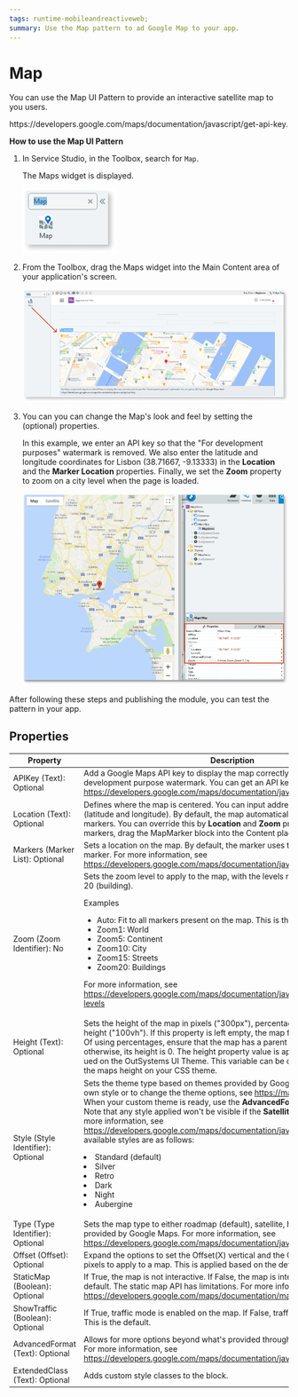 ```yaml
---
tags: runtime-mobileandreactiveweb;  
summary: Use the Map pattern to ad Google Map to your app.
---
```


# Map

You can use the Map UI Pattern to provide an interactive satellite map to you users. 

<div class="info" markdown="1>

Google Maps isn’t free. You must always buy an API key. For more info on getting an API Key, see https://developers.google.com/maps/documentation/javascript/get-api-key.

</div>

**How to use the Map UI Pattern**

1. In Service Studio, in the Toolbox, search for `Map`.

    The Maps widget is displayed.

    ![Map in the Service Studio toolbar](<images/map-1-ss.png>)

1. From the Toolbox, drag the Maps widget into the Main Content area of your application's screen.

    ![Map pattern in the preview screen](<images/map-2-ss.png>)

1. You can you can change the Map's look and feel by setting the (optional) properties.

    In this example, we enter an API key so that the "For development purposes" watermark is removed. We also enter the latitude and longitude coordinates for Lisbon (38.71667, -9.13333) in the **Location** and the **Marker Location** properties. Finally, we set the **Zoom** property to zoom on a city level when the page is loaded.

    ![Map preview with properties](<images/map-3-ss.png>)

After following these steps and publishing the module, you can test the pattern in your app.

## Properties

| Property | Description |
|---|---|
| APIKey (Text): Optional  | Add a Google Maps API key to display the map correctly and remove the development purpose watermark. You can get an API key for Google Maps here: <https://developers.google.com/maps/documentation/javascript/get-api-key> |
| Location (Text): Optional  | Defines where the map is centered. You can input addresses or coordinates (latitude and longitude). By default, the map automatically adjusts to show all markers. You can override this by **Location** and **Zoom** properties. To add markers, drag the MapMarker block into the Content placeholder. | 
| Markers (Marker List): Optional | Sets a location on the map. By default, the marker uses the Google Maps default marker. For more information, see https://developers.google.com/maps/documentation/javascript/markers  |
| Zoom (Zoom Identifier): No | Sets the zoom level to apply to the map, with the levels ranging from 1 (world) to 20 (building). <p>Examples <ul><li>Auto: Fit to all markers present on the map. This is the default.</li><li>Zoom1: World</li><li>Zoom5: Continent</li><li>Zoom10: City</li><li>Zoom15: Streets</li><li>Zoom20: Buildings</li></ul></p><p>For more information, see https://developers.google.com/maps/documentation/javascript/overview#zoom-levels </p> |
| Height (Text): Optional | Sets the height of the map in pixels ("300px"), percentage ("100%"), or viewport height ("100vh"). If this property is left empty, the map fits to the parent height Of using percentages, ensure that the map has a parent with a fixed height value, otherwise, its height is 0. The height property value is applied to a CSS variable ued on the OutSystems UI Theme. This variable can be overridden to manipulate the maps height on your CSS theme.  |
| Style (Style Identifier): Optional | Sets the theme type based on themes provided by Google Maps. To create your own style or to change the theme options, see https://mapstyle.withgoogle.com/. When your custom theme is ready, use the **AdvancedFormat** property to apply it. Note that any style applied won't be visible if the **Satellite** type is selected. For more information, see https://developers.google.com/maps/documentation/javascript/styling. The available styles are as follows: <p><li>Standard (default)</li><li>Silver</li><li>Retro</li><li>Dark</li><li>Night</li><li>Aubergine</li></p>|
| Type (Type Identifier): Optional | Sets the map type to either roadmap (default), satellite, hybrid, or terrain, provided by Google Maps. For more information, see https://developers.google.com/maps/documentation/javascript/maptypes. |
| Offset (Offset): Optional  | Expand the options to set the Offset(X) vertical and the Offset(Y) horizontal in pixels to apply to a map. This is applied based on the defined **Location**.   |
| StaticMap (Boolean): Optional | If True, the map is not interactive. If False, the map is interactive. This is the default. The static map API has limitations. For more information, see  https://developers.google.com/maps/documentation/maps-static/start.  |
| ShowTraffic (Boolean): Optional | If True, traffic mode is enabled on the map. If False, traffic mode is not enabled. This is the default. |
| AdvancedFormat (Text): Optional  | Allows for more options beyond what's provided through the input parameters. For more information, see https://developers.google.com/maps/documentation/javascript/controls. |
| ExtendedClass (Text): Optional| Adds custom style classes to the block. |
